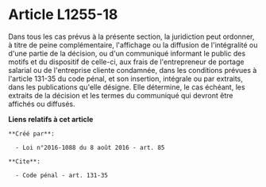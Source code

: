 # Article L1255-18

Dans tous les cas prévus à la présente section, la juridiction peut ordonner, à titre de peine complémentaire, l'affichage ou
la diffusion de l'intégralité ou d'une partie de la décision, ou d'un communiqué informant le public des motifs et du
dispositif de celle-ci, aux frais de l'entrepreneur de portage salarial ou de l'entreprise cliente condamnée, dans les
conditions prévues à l'article 131-35 du code pénal, et son insertion, intégrale ou par extraits, dans les publications
qu'elle désigne. Elle détermine, le cas échéant, les extraits de la décision et les termes du communiqué qui devront être
affichés ou diffusés.

**Liens relatifs à cet article**

	**Créé par**:

	  - Loi n°2016-1088 du 8 août 2016 - art. 85

	**Cite**:

	  - Code pénal - art. 131-35
